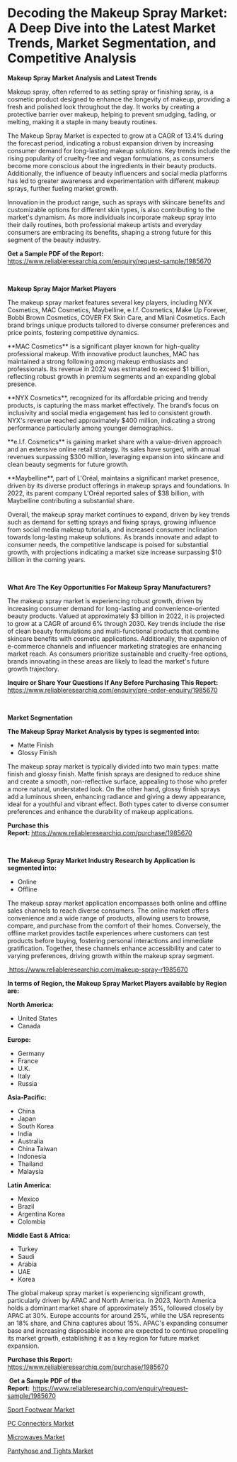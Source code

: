<p><h1>Decoding the Makeup Spray Market: A Deep Dive into the Latest Market Trends, Market Segmentation, and Competitive Analysis</h1></p><p><strong>Makeup Spray Market Analysis and Latest Trends</strong></p>
<p><p>Makeup spray, often referred to as setting spray or finishing spray, is a cosmetic product designed to enhance the longevity of makeup, providing a fresh and polished look throughout the day. It works by creating a protective barrier over makeup, helping to prevent smudging, fading, or melting, making it a staple in many beauty routines.</p><p>The Makeup Spray Market is expected to grow at a CAGR of 13.4% during the forecast period, indicating a robust expansion driven by increasing consumer demand for long-lasting makeup solutions. Key trends include the rising popularity of cruelty-free and vegan formulations, as consumers become more conscious about the ingredients in their beauty products. Additionally, the influence of beauty influencers and social media platforms has led to greater awareness and experimentation with different makeup sprays, further fueling market growth.</p><p>Innovation in the product range, such as sprays with skincare benefits and customizable options for different skin types, is also contributing to the market's dynamism. As more individuals incorporate makeup spray into their daily routines, both professional makeup artists and everyday consumers are embracing its benefits, shaping a strong future for this segment of the beauty industry.</p></p>
<p><strong>Get a Sample PDF of the Report:&nbsp;</strong> <a href="https://www.reliableresearchiq.com/enquiry/request-sample/1985670?utm_campaign=1087&utm_medium=2&utm_source=Github&utm_content=ia&utm_term=08022025&utm_id=makeup-spray">https://www.reliableresearchiq.com/enquiry/request-sample/1985670</a></p>
<p>&nbsp;</p>
<p><strong>Makeup Spray Major Market Players</strong></p>
<p><p>The makeup spray market features several key players, including NYX Cosmetics, MAC Cosmetics, Maybelline, e.l.f. Cosmetics, Make Up Forever, Bobbi Brown Cosmetics, COVER FX Skin Care, and Milani Cosmetics. Each brand brings unique products tailored to diverse consumer preferences and price points, fostering competitive dynamics.</p><p>**MAC Cosmetics** is a significant player known for high-quality professional makeup. With innovative product launches, MAC has maintained a strong following among makeup enthusiasts and professionals. Its revenue in 2022 was estimated to exceed $1 billion, reflecting robust growth in premium segments and an expanding global presence.</p><p>**NYX Cosmetics**, recognized for its affordable pricing and trendy products, is capturing the mass market effectively. The brand’s focus on inclusivity and social media engagement has led to consistent growth. NYX's revenue reached approximately $400 million, indicating a strong performance particularly among younger demographics.</p><p>**e.l.f. Cosmetics** is gaining market share with a value-driven approach and an extensive online retail strategy. Its sales have surged, with annual revenues surpassing $300 million, leveraging expansion into skincare and clean beauty segments for future growth.</p><p>**Maybelline**, part of L'Oréal, maintains a significant market presence, driven by its diverse product offerings in makeup sprays and foundations. In 2022, its parent company L'Oréal reported sales of $38 billion, with Maybelline contributing a substantial share.</p><p>Overall, the makeup spray market continues to expand, driven by key trends such as demand for setting sprays and fixing sprays, growing influence from social media makeup tutorials, and increased consumer inclination towards long-lasting makeup solutions. As brands innovate and adapt to consumer needs, the competitive landscape is poised for substantial growth, with projections indicating a market size increase surpassing $10 billion in the coming years.</p></p>
<p>&nbsp;</p>
<p><strong>What Are The Key Opportunities For Makeup Spray Manufacturers?</strong></p>
<p><p>The makeup spray market is experiencing robust growth, driven by increasing consumer demand for long-lasting and convenience-oriented beauty products. Valued at approximately $3 billion in 2022, it is projected to grow at a CAGR of around 6% through 2030. Key trends include the rise of clean beauty formulations and multi-functional products that combine skincare benefits with cosmetic applications. Additionally, the expansion of e-commerce channels and influencer marketing strategies are enhancing market reach. As consumers prioritize sustainable and cruelty-free options, brands innovating in these areas are likely to lead the market's future growth trajectory.</p></p>
<p><strong>Inquire or Share Your Questions If Any Before Purchasing This Report:</strong> <a href="https://www.reliableresearchiq.com/enquiry/pre-order-enquiry/1985670?utm_campaign=1087&utm_medium=2&utm_source=Github&utm_content=ia&utm_term=08022025&utm_id=makeup-spray">https://www.reliableresearchiq.com/enquiry/pre-order-enquiry/1985670</a></p>
<p>&nbsp;</p>
<p><strong>Market Segmentation</strong></p>
<p><strong>The Makeup Spray Market Analysis by types is segmented into:</strong></p>
<p><ul><li>Matte Finish</li><li>Glossy Finish</li></ul></p>
<p><p>The makeup spray market is typically divided into two main types: matte finish and glossy finish. Matte finish sprays are designed to reduce shine and create a smooth, non-reflective surface, appealing to those who prefer a more natural, understated look. On the other hand, glossy finish sprays add a luminous sheen, enhancing radiance and giving a dewy appearance, ideal for a youthful and vibrant effect. Both types cater to diverse consumer preferences and enhance the durability of makeup applications.</p></p>
<p><strong>Purchase this Report:&nbsp;</strong><a href="https://www.reliableresearchiq.com/purchase/1985670?utm_campaign=1087&utm_medium=2&utm_source=Github&utm_content=ia&utm_term=08022025&utm_id=makeup-spray">https://www.reliableresearchiq.com/purchase/1985670</a></p>
<p>&nbsp;</p>
<p><strong>The Makeup Spray Market Industry Research by Application is segmented into:</strong></p>
<p><ul><li>Online</li><li>Offline</li></ul></p>
<p><p>The makeup spray market application encompasses both online and offline sales channels to reach diverse consumers. The online market offers convenience and a wide range of products, allowing users to browse, compare, and purchase from the comfort of their homes. Conversely, the offline market provides tactile experiences where customers can test products before buying, fostering personal interactions and immediate gratification. Together, these channels enhance accessibility and cater to varying preferences, driving growth within the makeup spray segment.</p></p>
<p><a href="https://www.reliableresearchiq.com/makeup-spray-r1985670?utm_campaign=1087&utm_medium=2&utm_source=Github&utm_content=ia&utm_term=08022025&utm_id=makeup-spray">&nbsp;https://www.reliableresearchiq.com/makeup-spray-r1985670</a></p>
<p><strong>In terms of Region, the Makeup Spray Market Players available by Region are:</strong></p>
<p>
    <p> <strong> North America: </strong>
        <ul>
            <li>United States</li>
            <li>Canada</li>
        </ul>
        </p> 
    <p> <strong> Europe: </strong>
        <ul>
            <li>Germany</li>
            <li>France</li>
            <li>U.K.</li>
            <li>Italy</li>
            <li>Russia</li>
        </ul>
        </p> 
    <p> <strong> Asia-Pacific: </strong>
        <ul>
            <li>China</li>
            <li>Japan</li>
            <li>South Korea</li>
            <li>India</li>
            <li>Australia</li>
            <li>China Taiwan</li>
            <li>Indonesia</li>
            <li>Thailand</li>
            <li>Malaysia</li>
        </ul>
        </p> 
    <p> <strong> Latin America: </strong>
        <ul>
            <li>Mexico</li>
            <li>Brazil</li>
            <li>Argentina Korea</li>
            <li>Colombia</li>
        </ul>
        </p> 
    <p> <strong> Middle East & Africa: </strong>
        <ul>
            <li>Turkey</li>
            <li>Saudi</li>
            <li>Arabia</li>
            <li>UAE</li>
            <li>Korea</li>
        </ul>
    </p>
    </p>
<p><p>The global makeup spray market is experiencing significant growth, particularly driven by APAC and North America. In 2023, North America holds a dominant market share of approximately 35%, followed closely by APAC at 30%. Europe accounts for around 25%, while the USA represents an 18% share, and China captures about 15%. APAC's expanding consumer base and increasing disposable income are expected to continue propelling its market growth, establishing it as a key region for future market expansion.</p></p>
<p><strong>Purchase this Report: </strong><a href="https://www.reliableresearchiq.com/purchase/1985670?utm_campaign=1087&utm_medium=2&utm_source=Github&utm_content=ia&utm_term=08022025&utm_id=makeup-spray">https://www.reliableresearchiq.com/purchase/1985670</a></p>
<p>&nbsp;<strong>Get a Sample PDF of the Report:&nbsp;&nbsp;</strong><a href="https://www.reliableresearchiq.com/enquiry/request-sample/1985670?utm_campaign=1087&utm_medium=2&utm_source=Github&utm_content=ia&utm_term=08022025&utm_id=makeup-spray">https://www.reliableresearchiq.com/enquiry/request-sample/1985670</a></p>
<p><strong></strong></p>
<p><p><a href="https://github.com/thuaaduriim/Market-Research-Report-List-1/blob/main/sport-footwear-market.md?utm_campaign=1087&utm_medium=2&utm_source=Github&utm_content=ia&utm_term=08022025&utm_id=makeup-spray">Sport Footwear Market</a></p><p><a href="https://github.com/poznerfulden73/Market-Research-Report-List-1/blob/main/pc-connectors-market.md?utm_campaign=1087&utm_medium=2&utm_source=Github&utm_content=ia&utm_term=08022025&utm_id=makeup-spray">PC Connectors Market</a></p><p><a href="https://github.com/urticagebbia/Market-Research-Report-List-1/blob/main/microwaves-market.md?utm_campaign=1087&utm_medium=2&utm_source=Github&utm_content=ia&utm_term=08022025&utm_id=makeup-spray">Microwaves Market</a></p><p><a href="https://github.com/parissqabaka3/Market-Research-Report-List-1/blob/main/pantyhose-and-tights-market.md?utm_campaign=1087&utm_medium=2&utm_source=Github&utm_content=ia&utm_term=08022025&utm_id=makeup-spray">Pantyhose and Tights Market</a></p></p>